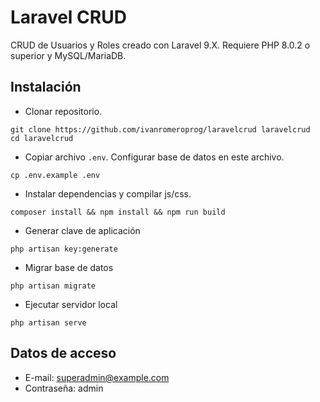 # Laravel CRUD

CRUD de Usuarios y Roles creado con Laravel 9.X.
Requiere PHP 8.0.2 o superior y MySQL/MariaDB.

## Instalación

* Clonar repositorio.
```
git clone https://github.com/ivanromeroprog/laravelcrud laravelcrud
cd laravelcrud
```

* Copiar archivo `.env`. Configurar base de datos en este archivo.
```
cp .env.example .env
```

* Instalar dependencias y compilar js/css.
```
composer install && npm install && npm run build
```

* Generar clave de aplicación
```
php artisan key:generate
```

* Migrar base de datos
```
php artisan migrate
```

* Ejecutar servidor local
```
php artisan serve
```

## Datos de acceso
* E-mail: superadmin@example.com
* Contraseña: admin